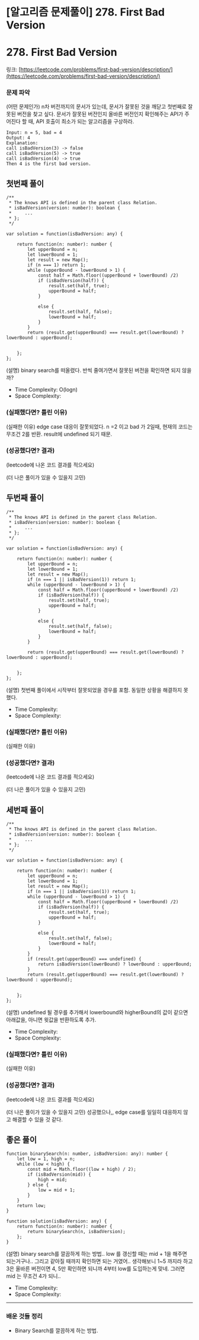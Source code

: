 # [알고리즘 문제풀이] **278. First Bad Version**

# **278. First Bad Version**

링크: [https://leetcode.com/problems/first-bad-version/description/](https://leetcode.com/problems/first-bad-version/description/)

### 문제 파악

(어떤 문제인가) n차 버전까지의 문서가 있는데, 문서가 잘못된 것을 깨닫고 첫번째로 잘못된 버전을 찾고 싶다. 문서가 잘못된 버전인지 올바른 버전인지 확인해주는 API가 주어진다 할 때, API 호출이 최소가 되는 알고리즘을 구상하라.

```
Input: n = 5, bad = 4
Output: 4
Explanation:
call isBadVersion(3) -> false
call isBadVersion(5) -> true
call isBadVersion(4) -> true
Then 4 is the first bad version.
```

## 첫번째 풀이

```tsx
/**
 * The knows API is defined in the parent class Relation.
 * isBadVersion(version: number): boolean {
 *     ...
 * };
 */

var solution = function(isBadVersion: any) {

    return function(n: number): number {
        let upperBound = n;
        let lowerBound = 1;
        let result = new Map();
        if (n === 1) return 1;
        while (upperBound - lowerBound > 1) {
            const half = Math.floor((upperBound + lowerBound) /2)
            if (isBadVersion(half)) {
                result.set(half, true);
                upperBound = half;
            }

            else {
                result.set(half, false);
                lowerBound = half;
            }   
        }
        return (result.get(upperBound) === result.get(lowerBound) ? lowerBound : upperBound);

        
    };
};
```

(설명) binary search를 떠올렸다. 반씩 줄여가면서 잘못된 버전을 확인하면 되지 않을까?

- Time Complexity: O(logn)
- Space Complexity:

### (실패했다면? 틀린 이유)

(실패한 이유) edge case 대응이 잘못되었다. n =2 이고 bad 가 2일때, 현재의 코드는 무조건 2를 반환. result에 undefined 되기 때문.

### (성공했다면? 결과)

(leetcode에 나온 코드 결과를 적으세요)

(더 나은 풀이가 있을 수 있을지 고민)

## 두번째 풀이

```tsx
/**
 * The knows API is defined in the parent class Relation.
 * isBadVersion(version: number): boolean {
 *     ...
 * };
 */

var solution = function(isBadVersion: any) {

    return function(n: number): number {
        let upperBound = n;
        let lowerBound = 1;
        let result = new Map();
        if (n === 1 || isBadVersion(1)) return 1;
        while (upperBound - lowerBound > 1) {
            const half = Math.floor((upperBound + lowerBound) /2)
            if (isBadVersion(half)) {
                result.set(half, true);
                upperBound = half;
            }

            else {
                result.set(half, false);
                lowerBound = half;
            }   
        }

        return (result.get(upperBound) === result.get(lowerBound) ? lowerBound : upperBound);

        
    };
};
```

(설명) 첫번째 풀이에서 시작부터 잘못되었을 경우를 포함. 동일한 상황을 해결하지 못했다.

- Time Complexity:
- Space Complexity:

### (실패했다면? 틀린 이유)

(실패한 이유)

### (성공했다면? 결과)

(leetcode에 나온 코드 결과를 적으세요)

(더 나은 풀이가 있을 수 있을지 고민)

## 세번째 풀이

```tsx
/**
 * The knows API is defined in the parent class Relation.
 * isBadVersion(version: number): boolean {
 *     ...
 * };
 */

var solution = function(isBadVersion: any) {

    return function(n: number): number {
        let upperBound = n;
        let lowerBound = 1;
        let result = new Map();
        if (n === 1 || isBadVersion(1)) return 1;
        while (upperBound - lowerBound > 1) {
            const half = Math.floor((upperBound + lowerBound) /2)
            if (isBadVersion(half)) {
                result.set(half, true);
                upperBound = half;
            }

            else {
                result.set(half, false);
                lowerBound = half;
            }   
        }
        if (result.get(upperBound) === undefined) {
            return isBadVersion(lowerBound) ? lowerBound : upperBound;
        }
        return (result.get(upperBound) === result.get(lowerBound) ? lowerBound : upperBound);

        
    };
};
```

(설명) undefined 될 경우를 추가해서 lowerbound와 higherBound의 값이 같으면 아래값을, 아니면 윗값을 반환하도록 추가.

- Time Complexity:
- Space Complexity:

### (실패했다면? 틀린 이유)

(실패한 이유)

### (성공했다면? 결과)

(leetcode에 나온 코드 결과를 적으세요)

(더 나은 풀이가 있을 수 있을지 고민) 성공했으나,, edge case를 일일히 대응하지 않고 해결할 수 있을 것 같다.

## 좋은 풀이

```tsx
function binarySearch(n: number, isBadVersion: any): number {
    let low = 1, high = n;
    while (low < high) {
        const mid = Math.floor((low + high) / 2);
        if (isBadVersion(mid)) {
            high = mid;
        } else {
            low = mid + 1;
        }
    }
    return low;
}

function solution(isBadVersion: any) {
    return function(n: number): number {
        return binarySearch(n, isBadVersion);
    };
}
```

(설명) binary search를 깔끔하게 하는 방법..  low 를 갱신할 때는 mid + 1을 해주면 되는거구나.. 그리고 같아질 때까지 확인하면 되는 거였어.. 생각해보니 1~5 까지라 하고 3은 올바른 버전이면 4, 5만 확인하면 되니까 4부터 low를 도입하는게 맞네. 그러면 mid 는 무조건 4가 되니..

- Time Complexity:
- Space Complexity:

---

### 배운 것들 정리

- Binary Search를 깔끔하게 하는 방법.